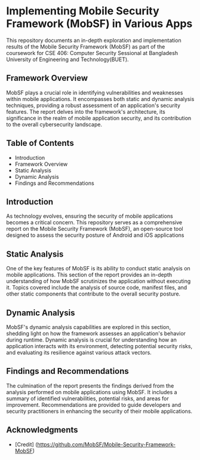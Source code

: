 # Implementing Mobile Security Framework (MobSF) in Various Apps
This repository documents an in-depth exploration and implementation results of the Mobile Security Framework (MobSF) as part of the coursework for CSE 406: Computer Security Sessional at Bangladesh University of Engineering and Technology(BUET).

## Framework Overview
MobSF plays a crucial role in identifying vulnerabilities and weaknesses within mobile applications. It encompasses both static and dynamic analysis techniques, providing a robust assessment of an application's security features. The report delves into the framework's architecture, its significance in the realm of mobile application security, and its contribution to the overall cybersecurity landscape.

## Table of Contents
- Introduction
- Framework Overview
- Static Analysis
- Dynamic Analysis
- Findings and Recommendations

## Introduction
As technology evolves, ensuring the security of mobile applications becomes a critical concern. This repository serves as a comprehensive report on the Mobile Security Framework (MobSF), an open-source tool designed to assess the security posture of Android and iOS applications

## Static Analysis
One of the key features of MobSF is its ability to conduct static analysis on mobile applications. This section of the report provides an in-depth understanding of how MobSF scrutinizes the application without executing it. Topics covered include the analysis of source code, manifest files, and other static components that contribute to the overall security posture.

## Dynamic Analysis
MobSF's dynamic analysis capabilities are explored in this section, shedding light on how the framework assesses an application's behavior during runtime. Dynamic analysis is crucial for understanding how an application interacts with its environment, detecting potential security risks, and evaluating its resilience against various attack vectors.

## Findings and Recommendations
The culmination of the report presents the findings derived from the analysis performed on mobile applications using MobSF. It includes a summary of identified vulnerabilities, potential risks, and areas for improvement. Recommendations are provided to guide developers and security practitioners in enhancing the security of their mobile applications.

## Acknowledgments
- [Credit] (https://github.com/MobSF/Mobile-Security-Framework-MobSF)